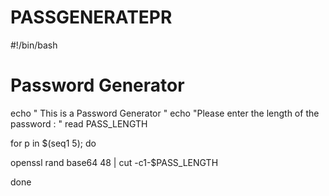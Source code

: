 # PASSGENERATEPR
#!/bin/bash

# Password Generator

 echo " This is a Password Generator "
echo "Please enter the length of the password : "
read PASS_LENGTH

for p  in $(seq1 5);
do

   openssl rand base64  48 | cut  -c1-$PASS_LENGTH

done
